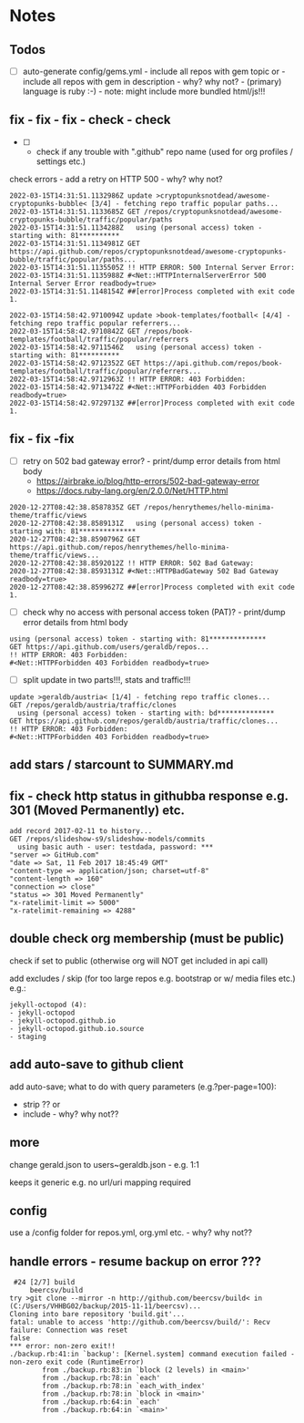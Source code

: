 # Notes
## Todos


- [ ]  auto-generate config/gems.yml
       - include all repos with gem topic or
       - include all repos with gem in description - why? why not?
       - (primary) language is ruby :-) - note: might include more bundled html/js!!!


## fix - fix - fix - check - check

- [ ]   - check if any trouble with ".github" repo name (used for org profiles / settings etc.)


check errors - add a retry on HTTP 500 - why? why not?

```
2022-03-15T14:31:51.1132986Z update >cryptopunksnotdead/awesome-cryptopunks-bubble< [3/4] - fetching repo traffic popular paths...
2022-03-15T14:31:51.1133685Z GET /repos/cryptopunksnotdead/awesome-cryptopunks-bubble/traffic/popular/paths
2022-03-15T14:31:51.1134288Z   using (personal access) token - starting with: 81**********
2022-03-15T14:31:51.1134981Z GET https://api.github.com/repos/cryptopunksnotdead/awesome-cryptopunks-bubble/traffic/popular/paths...
2022-03-15T14:31:51.1135505Z !! HTTP ERROR: 500 Internal Server Error:
2022-03-15T14:31:51.1135988Z #<Net::HTTPInternalServerError 500 Internal Server Error readbody=true>
2022-03-15T14:31:51.1148154Z ##[error]Process completed with exit code 1.
```


```
2022-03-15T14:58:42.9710094Z update >book-templates/football< [4/4] - fetching repo traffic popular referrers...
2022-03-15T14:58:42.9710842Z GET /repos/book-templates/football/traffic/popular/referrers
2022-03-15T14:58:42.9711546Z   using (personal access) token - starting with: 81**********
2022-03-15T14:58:42.9712352Z GET https://api.github.com/repos/book-templates/football/traffic/popular/referrers...
2022-03-15T14:58:42.9712963Z !! HTTP ERROR: 403 Forbidden:
2022-03-15T14:58:42.9713472Z #<Net::HTTPForbidden 403 Forbidden readbody=true>
2022-03-15T14:58:42.9729713Z ##[error]Process completed with exit code 1.
```


## fix - fix -fix

- [ ] retry on 502 bad gateway error? - print/dump error details from html body
    - https://airbrake.io/blog/http-errors/502-bad-gateway-error
    - https://docs.ruby-lang.org/en/2.0.0/Net/HTTP.html

```
2020-12-27T08:42:38.8587835Z GET /repos/henrythemes/hello-minima-theme/traffic/views
2020-12-27T08:42:38.8589131Z   using (personal access) token - starting with: 81**************
2020-12-27T08:42:38.8590796Z GET https://api.github.com/repos/henrythemes/hello-minima-theme/traffic/views...
2020-12-27T08:42:38.8592012Z !! HTTP ERROR: 502 Bad Gateway:
2020-12-27T08:42:38.8593131Z #<Net::HTTPBadGateway 502 Bad Gateway readbody=true>
2020-12-27T08:42:38.8599627Z ##[error]Process completed with exit code 1.
```

- [ ] check why no access with personal access token (PAT)? - print/dump error details from html body

```
using (personal access) token - starting with: 81**************
GET https://api.github.com/users/geraldb/repos...
!! HTTP ERROR: 403 Forbidden:
#<Net::HTTPForbidden 403 Forbidden readbody=true>
```

- [ ] split update in two parts!!!, stats and traffic!!!

```
update >geraldb/austria< [1/4] - fetching repo traffic clones...
GET /repos/geraldb/austria/traffic/clones
  using (personal access) token - starting with: bd**************
GET https://api.github.com/repos/geraldb/austria/traffic/clones...
!! HTTP ERROR: 403 Forbidden:
#<Net::HTTPForbidden 403 Forbidden readbody=true>
```



## add stars / starcount to SUMMARY.md


## fix - check http status in githubba response e.g. 301 (Moved Permanently) etc.

```
add record 2017-02-11 to history...
GET /repos/slideshow-s9/slideshow-models/commits
  using basic auth - user: testdada, password: ***
"server => GitHub.com"
"date => Sat, 11 Feb 2017 18:45:49 GMT"
"content-type => application/json; charset=utf-8"
"content-length => 160"
"connection => close"
"status => 301 Moved Permanently"
"x-ratelimit-limit => 5000"
"x-ratelimit-remaining => 4288"
```



##  double check org membership (must be public)

check if set to public (otherwise org will NOT get included in api call)

add excludes / skip (for too large repos e.g. bootstrap or w/ media files etc.) e.g.:

```
jekyll-octopod (4):
- jekyll-octopod
- jekyll-octopod.github.io
- jekyll-octopod.github.io.source
- staging
```

## add auto-save to github client

add auto-save;  what to do with query parameters (e.g.?per-page=100):
- strip ??  or
- include - why? why not??


## more

change gerald.json  to users~geraldb.json  - e.g. 1:1

keeps it generic e.g. no url/uri mapping required


## config

use a /config folder for   repos.yml, org.yml etc.  - why? why not??


## handle errors - resume backup on error ???

```
 #24 [2/7] build
     beercsv/build
try >git clone --mirror -n http://github.com/beercsv/build< in (C:/Users/VHHBG02/backup/2015-11-11/beercsv)...
Cloning into bare repository 'build.git'...
fatal: unable to access 'http://github.com/beercsv/build/': Recv failure: Connection was reset
false
*** error: non-zero exit!!
./backup.rb:41:in `backup': [Kernel.system] command execution failed - non-zero exit code (RuntimeError)
        from ./backup.rb:83:in `block (2 levels) in <main>'
        from ./backup.rb:78:in `each'
        from ./backup.rb:78:in `each_with_index'
        from ./backup.rb:78:in `block in <main>'
        from ./backup.rb:64:in `each'
        from ./backup.rb:64:in `<main>'
```
